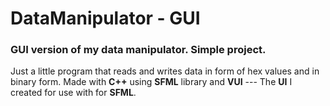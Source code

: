 # DataManipulator - GUI

### GUI version of my data manipulator. Simple project. 
Just a little program that reads and writes data in form of hex values and in binary form.
Made with **C++** using **SFML** library and **VUI** --- The **UI** I created for use with for **SFML**.
